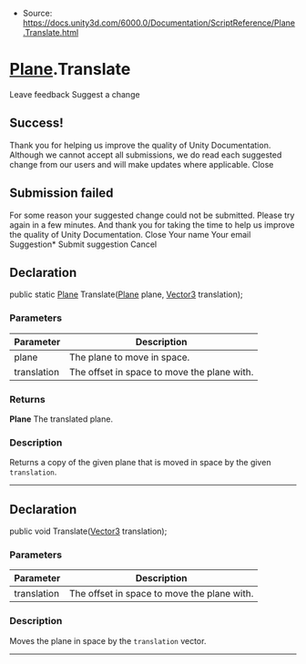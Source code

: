 * Source: https://docs.unity3d.com/6000.0/Documentation/ScriptReference/Plane.Translate.html

#  [Plane](https://docs.unity3d.com/6000.0/Documentation/ScriptReference/Plane.html).Translate
Leave feedback
Suggest a change
## Success!
Thank you for helping us improve the quality of Unity Documentation. Although we cannot accept all submissions, we do read each suggested change from our users and will make updates where applicable.
Close
## Submission failed
For some reason your suggested change could not be submitted. Please <a>try again</a> in a few minutes. And thank you for taking the time to help us improve the quality of Unity Documentation.
Close
Your name Your email Suggestion* Submit suggestion
Cancel
## Declaration
public static [Plane](https://docs.unity3d.com/6000.0/Documentation/ScriptReference/Plane.html) Translate([Plane](https://docs.unity3d.com/6000.0/Documentation/ScriptReference/Plane.html) plane, [Vector3](https://docs.unity3d.com/6000.0/Documentation/ScriptReference/Vector3.html) translation); 
### Parameters
Parameter | Description  
---|---  
plane | The plane to move in space.  
translation | The offset in space to move the plane with.  
### Returns
**Plane** The translated plane. 
### Description
Returns a copy of the given plane that is moved in space by the given `translation`.
* * *
## Declaration
public void Translate([Vector3](https://docs.unity3d.com/6000.0/Documentation/ScriptReference/Vector3.html) translation); 
### Parameters
Parameter | Description  
---|---  
translation | The offset in space to move the plane with.  
### Description
Moves the plane in space by the `translation` vector.
* * *
